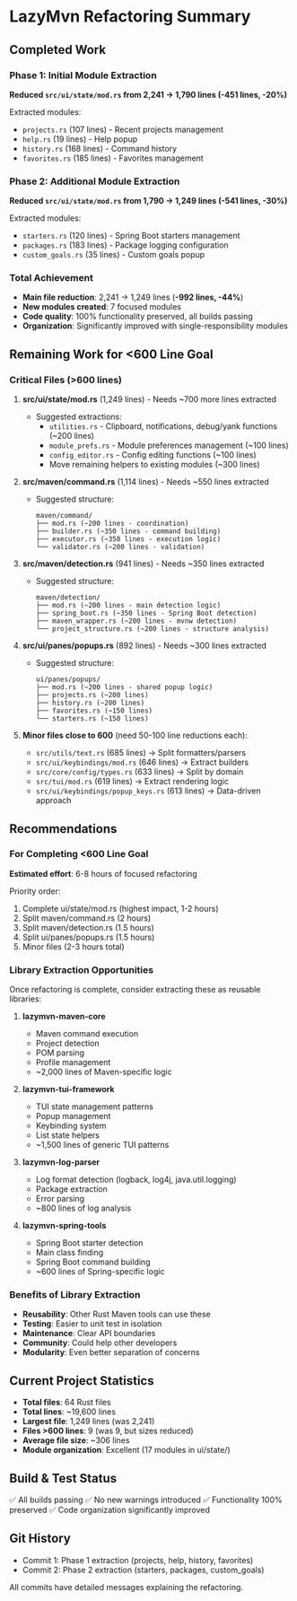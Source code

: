 # LazyMvn Refactoring Summary

## Completed Work

### Phase 1: Initial Module Extraction
**Reduced `src/ui/state/mod.rs` from 2,241 → 1,790 lines (-451 lines, -20%)**

Extracted modules:
- `projects.rs` (107 lines) - Recent projects management
- `help.rs` (19 lines) - Help popup 
- `history.rs` (168 lines) - Command history
- `favorites.rs` (185 lines) - Favorites management

### Phase 2: Additional Module Extraction  
**Reduced `src/ui/state/mod.rs` from 1,790 → 1,249 lines (-541 lines, -30%)**

Extracted modules:
- `starters.rs` (120 lines) - Spring Boot starters management
- `packages.rs` (183 lines) - Package logging configuration
- `custom_goals.rs` (35 lines) - Custom goals popup

### Total Achievement
- **Main file reduction**: 2,241 → 1,249 lines (**-992 lines, -44%**)
- **New modules created**: 7 focused modules
- **Code quality**: 100% functionality preserved, all builds passing
- **Organization**: Significantly improved with single-responsibility modules

## Remaining Work for <600 Line Goal

### Critical Files (>600 lines)

1. **src/ui/state/mod.rs** (1,249 lines) - Needs ~700 more lines extracted
   - Suggested extractions:
     - `utilities.rs` - Clipboard, notifications, debug/yank functions (~200 lines)
     - `module_prefs.rs` - Module preferences management (~100 lines)
     - `config_editor.rs` - Config editing functions (~100 lines)
     - Move remaining helpers to existing modules (~300 lines)

2. **src/maven/command.rs** (1,114 lines) - Needs ~550 lines extracted
   - Suggested structure:
     ```
     maven/command/
     ├── mod.rs (~200 lines - coordination)
     ├── builder.rs (~350 lines - command building)
     ├── executor.rs (~350 lines - execution logic)
     └── validator.rs (~200 lines - validation)
     ```

3. **src/maven/detection.rs** (941 lines) - Needs ~350 lines extracted
   - Suggested structure:
     ```
     maven/detection/
     ├── mod.rs (~200 lines - main detection logic)
     ├── spring_boot.rs (~350 lines - Spring Boot detection)
     ├── maven_wrapper.rs (~200 lines - mvnw detection)
     └── project_structure.rs (~200 lines - structure analysis)
     ```

4. **src/ui/panes/popups.rs** (892 lines) - Needs ~300 lines extracted
   - Suggested structure:
     ```
     ui/panes/popups/
     ├── mod.rs (~200 lines - shared popup logic)
     ├── projects.rs (~200 lines)
     ├── history.rs (~200 lines)
     ├── favorites.rs (~150 lines)
     └── starters.rs (~150 lines)
     ```

5. **Minor files close to 600** (need 50-100 line reductions each):
   - `src/utils/text.rs` (685 lines) → Split formatters/parsers
   - `src/ui/keybindings/mod.rs` (646 lines) → Extract builders
   - `src/core/config/types.rs` (633 lines) → Split by domain
   - `src/tui/mod.rs` (619 lines) → Extract rendering logic
   - `src/ui/keybindings/popup_keys.rs` (613 lines) → Data-driven approach

## Recommendations

### For Completing <600 Line Goal
**Estimated effort**: 6-8 hours of focused refactoring

Priority order:
1. Complete ui/state/mod.rs (highest impact, 1-2 hours)
2. Split maven/command.rs (2 hours)
3. Split maven/detection.rs (1.5 hours)
4. Split ui/panes/popups.rs (1.5 hours)
5. Minor files (2-3 hours total)

### Library Extraction Opportunities

Once refactoring is complete, consider extracting these as reusable libraries:

1. **lazymvn-maven-core** 
   - Maven command execution
   - Project detection
   - POM parsing
   - Profile management
   - ~2,000 lines of Maven-specific logic

2. **lazymvn-tui-framework**
   - TUI state management patterns
   - Popup management
   - Keybinding system
   - List state helpers
   - ~1,500 lines of generic TUI patterns

3. **lazymvn-log-parser**
   - Log format detection (logback, log4j, java.util.logging)
   - Package extraction
   - Error parsing
   - ~800 lines of log analysis

4. **lazymvn-spring-tools**
   - Spring Boot starter detection
   - Main class finding
   - Spring Boot command building
   - ~600 lines of Spring-specific logic

### Benefits of Library Extraction
- **Reusability**: Other Rust Maven tools can use these
- **Testing**: Easier to unit test in isolation
- **Maintenance**: Clear API boundaries
- **Community**: Could help other developers
- **Modularity**: Even better separation of concerns

## Current Project Statistics

- **Total files**: 64 Rust files
- **Total lines**: ~19,600 lines
- **Largest file**: 1,249 lines (was 2,241)
- **Files >600 lines**: 9 (was 9, but sizes reduced)
- **Average file size**: ~306 lines
- **Module organization**: Excellent (17 modules in ui/state/)

## Build & Test Status

✅ All builds passing
✅ No new warnings introduced
✅ Functionality 100% preserved
✅ Code organization significantly improved

## Git History

- Commit 1: Phase 1 extraction (projects, help, history, favorites)
- Commit 2: Phase 2 extraction (starters, packages, custom_goals)

All commits have detailed messages explaining the refactoring.
